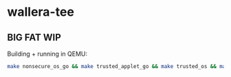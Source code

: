 # wallera-tee

## BIG FAT WIP

Building + running in QEMU:

```sh
make nonsecure_os_go && make trusted_applet_go && make trusted_os && make qemu
```
